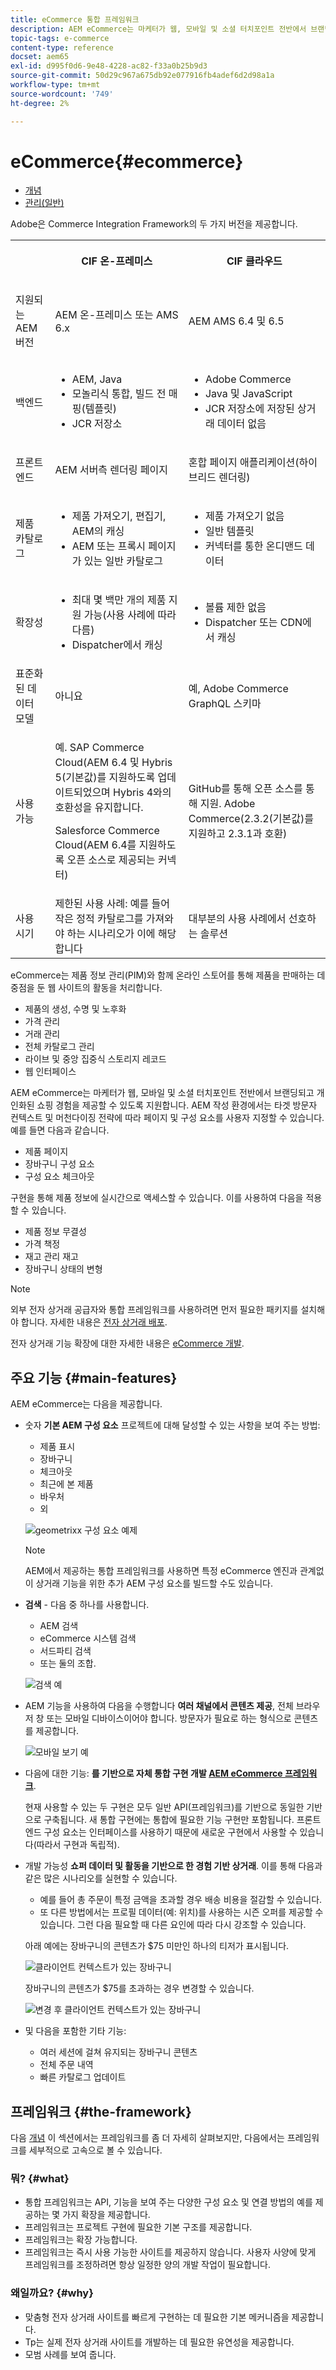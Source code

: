 ```yaml
---
title: eCommerce 통합 프레임워크
description: AEM eCommerce는 마케터가 웹, 모바일 및 소셜 터치포인트 전반에서 브랜딩되고 개인화된 쇼핑 경험을 제공할 수 있도록 지원합니다.
topic-tags: e-commerce
content-type: reference
docset: aem65
exl-id: d995f0d6-9e48-4228-ac82-f33a0b25b9d3
source-git-commit: 50d29c967a675db92e077916fb4adef6d2d98a1a
workflow-type: tm+mt
source-wordcount: '749'
ht-degree: 2%

---
```


# eCommerce{#ecommerce}

* [개념](/help/commerce/cif-classic/administering/concepts.md)
* [관리(일반)](/help/commerce/cif-classic/administering/generic.md)

Adobe은 Commerce Integration Framework의 두 가지 버전을 제공합니다.

<table>
 <tbody>
  <tr>
   <th><p> </p> </th>
   <th><p>CIF 온-프레미스</p> </th>
   <th><p>CIF 클라우드</p> </th>
  </tr>
  <tr>
   <td><p>지원되는 AEM 버전</p> </td>
   <td><p>AEM 온-프레미스 또는 AMS 6.x</p> </td>
   <td>AEM AMS 6.4 및 6.5</td>
  </tr>
  <tr>
   <td><p>백엔드</p> </td>
   <td>
    <ul>
     <li>AEM, Java</li>
     <li>모놀리식 통합, 빌드 전 매핑(템플릿)</li>
     <li>JCR 저장소</li>
    </ul> </td>
   <td>
    <ul>
     <li>Adobe Commerce</li>
     <li>Java 및 JavaScript</li>
     <li>JCR 저장소에 저장된 상거래 데이터 없음</li>
    </ul> </td>
  </tr>
  <tr>
   <td><p>프론트엔드</p> </td>
   <td><p>AEM 서버측 렌더링 페이지</p> </td>
   <td>혼합 페이지 애플리케이션(하이브리드 렌더링)</td>
  </tr>
  <tr>
   <td><p>제품 카탈로그</p> </td>
   <td>
    <ul>
     <li>제품 가져오기, 편집기, AEM의 캐싱</li>
     <li>AEM 또는 프록시 페이지가 있는 일반 카탈로그</li>
    </ul> </td>
   <td>
    <ul>
     <li>제품 가져오기 없음</li>
     <li>일반 템플릿</li>
     <li>커넥터를 통한 온디맨드 데이터</li>
    </ul> </td>
  </tr>
  <tr>
   <td><p>확장성</p> </td>
   <td>
    <ul>
     <li>최대 몇 백만 개의 제품 지원 가능(사용 사례에 따라 다름)</li>
     <li>Dispatcher에서 캐싱</li>
    </ul> </td>
   <td>
    <ul>
     <li>볼륨 제한 없음</li>
     <li>Dispatcher 또는 CDN에서 캐싱</li>
    </ul> </td>
  </tr>
  <tr>
   <td>표준화된 데이터 모델</td>
   <td>아니요</td>
   <td>예, Adobe Commerce GraphQL 스키마</td>
  </tr>
  <tr>
   <td>사용 가능</td>
   <td><p>예. SAP Commerce Cloud(AEM 6.4 및 Hybris 5(기본값)를 지원하도록 업데이트되었으며 Hybris 4와의 호환성을 유지합니다.</p> <p>Salesforce Commerce Cloud(AEM 6.4를 지원하도록 오픈 소스로 제공되는 커넥터)</p> </td>
   <td>GitHub를 통해 오픈 소스를 통해 지원. Adobe Commerce(2.3.2(기본값)를 지원하고 2.3.1과 호환)</td>
  </tr>
  <tr>
   <td>사용 시기</td>
   <td>제한된 사용 사례: 예를 들어 작은 정적 카탈로그를 가져와야 하는 시나리오가 이에 해당합니다</td>
   <td>대부분의 사용 사례에서 선호하는 솔루션</td>
  </tr>
 </tbody>
</table>

eCommerce는 제품 정보 관리(PIM)와 함께 온라인 스토어를 통해 제품을 판매하는 데 중점을 둔 웹 사이트의 활동을 처리합니다.

* 제품의 생성, 수명 및 노후화
* 가격 관리
* 거래 관리
* 전체 카탈로그 관리
* 라이브 및 중앙 집중식 스토리지 레코드
* 웹 인터페이스

AEM eCommerce는 마케터가 웹, 모바일 및 소셜 터치포인트 전반에서 브랜딩되고 개인화된 쇼핑 경험을 제공할 수 있도록 지원합니다. AEM 작성 환경에서는 타겟 방문자 컨텍스트 및 머천다이징 전략에 따라 페이지 및 구성 요소를 사용자 지정할 수 있습니다. 예를 들면 다음과 같습니다.

* 제품 페이지
* 장바구니 구성 요소
* 구성 요소 체크아웃

구현을 통해 제품 정보에 실시간으로 액세스할 수 있습니다. 이를 사용하여 다음을 적용할 수 있습니다.

* 제품 정보 무결성
* 가격 책정
* 재고 관리 재고
* 장바구니 상태의 변형

>[!NOTE]
>
>외부 전자 상거래 공급자와 통합 프레임워크를 사용하려면 먼저 필요한 패키지를 설치해야 합니다. 자세한 내용은 [전자 상거래 배포](/help/commerce/cif-classic/deploying/ecommerce.md).
>
>전자 상거래 기능 확장에 대한 자세한 내용은 [eCommerce 개발](/help/commerce/cif-classic/developing/ecommerce.md).

## 주요 기능 {#main-features}

AEM eCommerce는 다음을 제공합니다.

* 숫자 **기본 AEM 구성 요소** 프로젝트에 대해 달성할 수 있는 사항을 보여 주는 방법:

   * 제품 표시
   * 장바구니
   * 체크아웃
   * 최근에 본 제품
   * 바우처
   * 외

  ![geometrixx 구성 요소 예제](/help/sites-administering/assets/chlimage_1-130.png)

  >[!NOTE]
  >
  >AEM에서 제공하는 통합 프레임워크를 사용하면 특정 eCommerce 엔진과 관계없이 상거래 기능을 위한 추가 AEM 구성 요소를 빌드할 수도 있습니다.

* **검색** - 다음 중 하나를 사용합니다.

   * AEM 검색
   * eCommerce 시스템 검색
   * 서드파티 검색
   * 또는 둘의 조합.

  ![검색 예](/help/sites-administering/assets/chlimage_1-131.png)

* AEM 기능을 사용하여 다음을 수행합니다 **여러 채널에서 콘텐츠 제공**, 전체 브라우저 창 또는 모바일 디바이스이어야 합니다. 방문자가 필요로 하는 형식으로 콘텐츠를 제공합니다.

  ![모바일 보기 예](/help/sites-administering/assets/chlimage_1-132.png)

* 다음에 대한 기능: **를 기반으로 자체 통합 구현 개발 [AEM eCommerce 프레임워크](#the-framework)**.

  현재 사용할 수 있는 두 구현은 모두 일반 API(프레임워크)를 기반으로 동일한 기반으로 구축됩니다. 새 통합 구현에는 통합에 필요한 기능 구현만 포함됩니다. 프론트엔드 구성 요소는 인터페이스를 사용하기 때문에 새로운 구현에서 사용할 수 있습니다(따라서 구현과 독립적).

* 개발 가능성 **쇼퍼 데이터 및 활동을 기반으로 한 경험 기반 상거래**. 이를 통해 다음과 같은 많은 시나리오를 실현할 수 있습니다.

   * 예를 들어 총 주문이 특정 금액을 초과할 경우 배송 비용을 절감할 수 있습니다.
   * 또 다른 방법에서는 프로필 데이터(예: 위치)를 사용하는 시즌 오퍼를 제공할 수 있습니다. 그런 다음 필요할 때 다른 요인에 따라 다시 강조할 수 있습니다.

  아래 예에는 장바구니의 콘텐츠가 $75 미만인 하나의 티저가 표시됩니다.

  ![클라이언트 컨텍스트가 있는 장바구니](/help/sites-administering/assets/chlimage_1-133.png)

  장바구니의 콘텐츠가 $75를 초과하는 경우 변경할 수 있습니다.

  ![변경 후 클라이언트 컨텍스트가 있는 장바구니](/help/sites-administering/assets/chlimage_1-134.png)

* 및 다음을 포함한 기타 기능:

   * 여러 세션에 걸쳐 유지되는 장바구니 콘텐츠
   * 전체 주문 내역
   * 빠른 카탈로그 업데이트

## 프레임워크 {#the-framework}

다음 [개념](/help/commerce/cif-classic/administering/concepts.md) 이 섹션에서는 프레임워크를 좀 더 자세히 살펴보지만, 다음에서는 프레임워크를 세부적으로 고속으로 볼 수 있습니다.

### 뭐? {#what}

* 통합 프레임워크는 API, 기능을 보여 주는 다양한 구성 요소 및 연결 방법의 예를 제공하는 몇 가지 확장을 제공합니다.
* 프레임워크는 프로젝트 구현에 필요한 기본 구조를 제공합니다.
* 프레임워크는 확장 가능합니다.
* 프레임워크는 즉시 사용 가능한 사이트를 제공하지 않습니다. 사용자 사양에 맞게 프레임워크를 조정하려면 항상 일정한 양의 개발 작업이 필요합니다.

### 왜일까요? {#why}

* 맞춤형 전자 상거래 사이트를 빠르게 구현하는 데 필요한 기본 메커니즘을 제공합니다.
* Tp는 실제 전자 상거래 사이트를 개발하는 데 필요한 유연성을 제공합니다.
* 모범 사례를 보여 줍니다.
